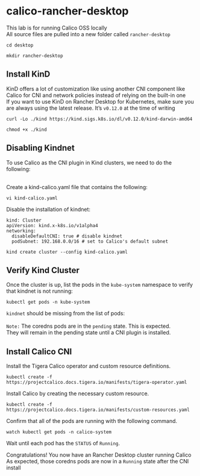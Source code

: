 # calico-rancher-desktop
This lab is for running Calico OSS locally <br/>
All source files are pulled into a new folder called ```rancher-desktop```

```
cd desktop
```

```
mkdir rancher-desktop
```

## Install KinD

KinD offers a lot of customization like using another CNI component like Calico for CNI and network policies instead of relying on the built-in one <br/>
If you want to use KinD on Rancher Desktop for Kubernetes, make sure you are always using the latest release. It’s ```v0.12.0``` at the time of writing

```
curl -Lo ./kind https://kind.sigs.k8s.io/dl/v0.12.0/kind-darwin-amd64
```

```
chmod +x ./kind
```

## Disabling Kindnet
To use Calico as the CNI plugin in Kind clusters, we need to do the following:<br/>
<br/>

Create a kind-calico.yaml file that contains the following:

```
vi kind-calico.yaml
```

Disable the installation of kindnet:

```
kind: Cluster
apiVersion: kind.x-k8s.io/v1alpha4
networking:
  disableDefaultCNI: true # disable kindnet
  podSubnet: 192.168.0.0/16 # set to Calico's default subnet
```

```  
kind create cluster --config kind-calico.yaml
```

## Verify Kind Cluster
Once the cluster is up, list the pods in the ```kube-system``` namespace to verify that kindnet is not running:

```
kubectl get pods -n kube-system
```

```kindnet``` should be missing from the list of pods: <br/>
<br/>
```Note:``` The coredns pods are in the ```pending``` state. This is expected. <br/>
They will remain in the pending state until a CNI plugin is installed.

## Install Calico CNI
Install the Tigera Calico operator and custom resource definitions.
```
kubectl create -f https://projectcalico.docs.tigera.io/manifests/tigera-operator.yaml
```

Install Calico by creating the necessary custom resource.
```
kubectl create -f https://projectcalico.docs.tigera.io/manifests/custom-resources.yaml
```

Confirm that all of the pods are running with the following command.
```
watch kubectl get pods -n calico-system
```
Wait until each pod has the ```STATUS``` of ```Running```.

Congratulations! You now have an Rancher Desktop cluster running Calico
As expected, those coredns pods are now in a ```Running``` state after the CNI install

